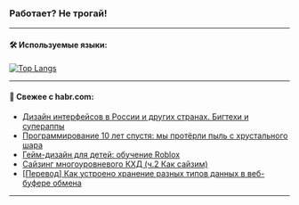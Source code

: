 ### Работает? Не трогай!

---
<!--
#### 🛠️ Technical stack:

![Java](https://img.shields.io/badge/Java-informational?logo=Oracle&style=flat&logoColor=white&color=FF4500)
![Kotlin](https://img.shields.io/badge/Kotlin-informational?logo=Kotlin&style=flat&logoColor=white&color=774D97)
![TS](https://img.shields.io/badge/TypeScript-informational?logo=typeScript&style=flat&logoColor=black&color=017acc)
![Python](https://img.shields.io/badge/Python-informational?logo=Python&style=flat&logoColor=black&color=ffdd54) <br>
![Spring](https://img.shields.io/badge/Spring-informational?logo=Spring&style=flat&logoColor=white&color=6DB33F) 
![SpringBoot](https://img.shields.io/badge/SpringBoot-informational?logo=SpringBoot&style=flat&logoColor=white&color=6DB33F)
![Nest](https://img.shields.io/badge/NestJS-informational?logo=NestJS&style=flat&logoColor=white&color=E0234E) 
![NodeJS](https://img.shields.io/badge/NodeJS-informational?logo=node.js&style=flat&logoColor=white&color=70A760)<br>
![PostgreSQL](https://img.shields.io/badge/PostgreSQL-informational?logo=PostgreSQL&style=flat&logoColor=white&color=DAA520)
![MongoDB](https://img.shields.io/badge/MongoDB-informational?logo=MongoDB&style=flat&logoColor=white&color=870000)
![Apache](https://img.shields.io/badge/Apache-informational?logo=apache&style=flat&logoColor=white&color=f74e28)

___ 
-->

#### 🛠️ Используемые языки:

[![Top Langs](https://github-readme-stats-u2qms2cxw-advtsettinggmailcoms-projects.vercel.app/api/top-langs/?username=zloylis&langs_count=10&hide_title=true&title_color=e6edf3&size_weight=0.5&count_weight=0.5&layout=compact&hide_progress=true&hide_border=true&theme=dracula)](https://github.com/zloylis)

<!---


####  :octocat:&nbsp;&nbsp; Статистика:

![GitHub stats](https://github-readme-stats-u2qms2cxw-advtsettinggmailcoms-projects.vercel.app/api?username=zloylis&show_icons=true&hide_border=true&theme=dracula&title_color=e6edf3&include_all_commits=true&count_private=true&hide_rank=false&hide_title=true&rank_icon=github)
-->
---

#### 💬 Свежее с habr.com:

<!-- BLOG-POST-LIST:START -->
- [Дизайн интерфейсов в России и других странах. Бигтехи и супераппы](https://habr.com/ru/articles/842746/?utm_source=habrahabr&utm_medium=rss&utm_campaign=842746)
- [Программирование 10 лет спустя: мы протёрли пыль с хрустального шара](https://habr.com/ru/companies/ruvds/articles/842252/?utm_source=habrahabr&utm_medium=rss&utm_campaign=842252)
- [Гейм-дизайн для детей: обучение Roblox](https://habr.com/ru/companies/slsoft/articles/842400/?utm_source=habrahabr&utm_medium=rss&utm_campaign=842400)
- [Сайзинг многоуровневого КХД &lpar;ч.2 Как сайзим&rpar;](https://habr.com/ru/articles/842730/?utm_source=habrahabr&utm_medium=rss&utm_campaign=842730)
- [[Перевод] Как устроено хранение разных типов данных в веб-буфере обмена](https://habr.com/ru/articles/840828/?utm_source=habrahabr&utm_medium=rss&utm_campaign=840828)
<!-- BLOG-POST-LIST:END -->

---
